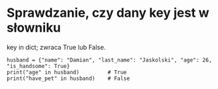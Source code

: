 # Sprawdzanie, czy dany key jest w słowniku
key in dict; zwraca True lub False.  

```
husband = {"name": "Damian", "last_name": "Jaskolski", "age": 26, "is_handsome": True}
print("age" in husband)         # True
print("have_pet" in husband)    # False
```

